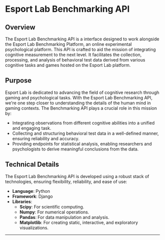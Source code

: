 # Esport Lab Benchmarking API

## Overview
The Esport Lab Benchmarking API is a interface designed to work alongside the Esport Lab Benchmarking Platform, an online experimental psychological platform. This API is crafted to aid the mission of integrating cognitive measurement to the next level. It facilitates the collection, processing, and analysis of behavioral test data derived from various cognitive tasks and games hosted on the Esport Lab platform.

## Purpose
Esport Lab is dedicated to advancing the field of cognitive research through gaming and psychological tasks. With the Esport Lab Benchmarking API, we're one step closer to understanding the details of the human mind in gaming contexts. The Benchmarking API plays a crucial role in this mission by:

- Integrating observations from different cognitive abilities into a unified and engaging task.
- Collecting and structuring behavioral test data in a well-defined manner, ensuring reliability and accuracy.
- Providing endpoints for statistical analysis, enabling researchers and psychologists to derive meaningful conclusions from the data.

## Technical Details
The Esport Lab Benchmarking API is developed using a robust stack of technologies, ensuring flexibility, reliability, and ease of use:

- **Language**: Python
- **Framework**: Django
- **Libraries**:
  - **Scipy**: For scientific computing.
  - **Numpy**: For numerical operations.
  - **Pandas**: For data manipulation and analysis.
  - **Matplotlib**: For creating static, interactive, and exploratory visualizations.

---


